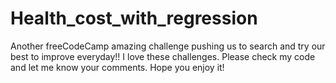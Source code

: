 # Health_cost_with_regression
Another freeCodeCamp amazing challenge pushing us to search and try our best to improve everyday!! I love these challenges. Please check my code and let me know your comments. Hope you enjoy it!
